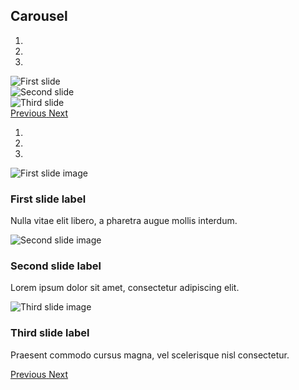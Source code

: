 
<div class="sub-header">
  <h2 class="component-title" id="carousel">Carousel</h2>
</div>


<div class="row">
  <div class="col-lg-6">
    <div id="carousel-example-generic" class="carousel slide" data-ride="carousel">
      <ol class="carousel-indicators">
        <li data-target="#carousel-example-generic" data-slide-to="0" class="active"></li>
        <li data-target="#carousel-example-generic" data-slide-to="1"></li>
        <li data-target="#carousel-example-generic" data-slide-to="2"></li>
      </ol>
      <div class="carousel-inner" role="listbox">
        <div class="carousel-item active">
          <img data-src="holder.js/450x250/auto/#777:#555/text:First slide" alt="First slide">
        </div>
        <div class="carousel-item">
          <img data-src="holder.js/450x250/auto/#666:#444/text:Second slide" alt="Second slide">
        </div>
        <div class="carousel-item">
          <img data-src="holder.js/450x250/auto/#555:#333/text:Third slide" alt="Third slide">
        </div>
      </div>
      <a class="left carousel-control" href="#carousel-example-generic" role="button" data-slide="prev">
        <span class="icon-prev" aria-hidden="true"></span>
        <span class="sr-only">Previous</span>
      </a>
      <a class="right carousel-control" href="#carousel-example-generic" role="button" data-slide="next">
        <span class="icon-next" aria-hidden="true"></span>
        <span class="sr-only">Next</span>
      </a>
    </div>
  </div>
  <div class="col-lg-6">
    <div class="bd-example">
      <div id="carousel-example-captions" class="carousel slide" data-ride="carousel">
        <ol class="carousel-indicators">
          <li data-target="#carousel-example-captions" data-slide-to="0" class="active"></li>
          <li data-target="#carousel-example-captions" data-slide-to="1"></li>
          <li data-target="#carousel-example-captions" data-slide-to="2"></li>
        </ol>
        <div class="carousel-inner" role="listbox">
          <div class="carousel-item active">
            <img data-src="holder.js/450x250/auto/#777:#777" alt="First slide image">
            <div class="carousel-caption">
              <h3>First slide label</h3>
              <p>Nulla vitae elit libero, a pharetra augue mollis interdum.</p>
            </div>
          </div>
          <div class="carousel-item">
            <img data-src="holder.js/450x250/auto/#666:#666" alt="Second slide image">
            <div class="carousel-caption">
              <h3>Second slide label</h3>
              <p>Lorem ipsum dolor sit amet, consectetur adipiscing elit.</p>
            </div>
          </div>
          <div class="carousel-item">
            <img data-src="holder.js/450x250/auto/#555:#555" alt="Third slide image">
            <div class="carousel-caption">
              <h3>Third slide label</h3>
              <p>Praesent commodo cursus magna, vel scelerisque nisl consectetur.</p>
            </div>
          </div>
        </div>
        <a class="left carousel-control" href="#carousel-example-captions" role="button" data-slide="prev">
          <span class="icon-prev" aria-hidden="true"></span>
          <span class="sr-only">Previous</span>
        </a>
        <a class="right carousel-control" href="#carousel-example-captions" role="button" data-slide="next">
          <span class="icon-next" aria-hidden="true"></span>
          <span class="sr-only">Next</span>
        </a>
      </div>
    </div>

  </div>
</div>






